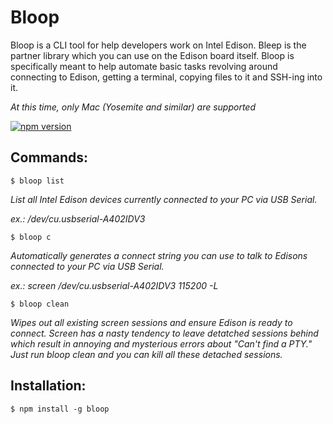 # Bloop
Bloop is a CLI tool for help developers work on Intel Edison. Bleep is the partner library which you can use on the Edison board itself. Bloop is specifically meant to help automate basic tasks revolving around connecting to Edison, getting a terminal, copying files to it and SSH-ing into it.

*At this time, only Mac (Yosemite and similar) are supported*

[![npm version](https://badge.fury.io/js/bloop.svg)](http://badge.fury.io/js/bloop)

## Commands:

`$ bloop list`

*List all Intel Edison devices currently connected to your PC via USB Serial.*

*ex.: /dev/cu.usbserial-A402IDV3*

`$ bloop c`

*Automatically generates a connect string you can use to talk to Edisons connected to your PC via USB Serial.*

*ex.: screen /dev/cu.usbserial-A402IDV3 115200 -L*

`$ bloop clean`

*Wipes out all existing screen sessions and ensure Edison is ready to connect. Screen has a nasty tendency to leave detatched sessions behind which result in annoying and mysterious errors about "Can't find a PTY." Just run bloop clean and you can kill all these detached sessions.*

## Installation:

`$ npm install -g bloop`


